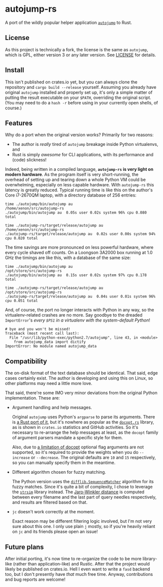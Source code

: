 # autojump-rs

A port of the wildly popular helper application [`autojump`][aj] to Rust.

[aj]: https://github.com/wting/autojump


## License

As this project is technically a fork, the license is the same as `autojump`,
which is GPL, either version 3 or any later version. See [LICENSE](LICENSE)
for details.


## Install

This isn't published on crates.io yet, but you can always clone the repository
and `cargo build --release` yourself. Assuming you already have original
`autojump` installed and properly set up, it's only a simple matter of putting
the result executable on your `$PATH`, overriding the original script. (You
may need to do a `hash -r` before using in your currently open shells, of
course.)


## Features

Why do a port when the original version works? Primarily for two reasons:

* The author is *really* tired of `autojump` breakage inside Python virtualenvs, and
* Rust is simply *awesome* for CLI applications, with its performance and (code) slickness!

Indeed, being written in a compiled language, **`autojump-rs` is very light on
modern hardware**. As the program itself is very short-running, the overhead of
setting up and tearing down a whole Python VM could be overwhelming,
especially on less capable hardware. With `autojump-rs` this latency is
greatly reduced. Typical running time is like this on the author's Core
i7-2670QM laptop, with a directory database of 256 entries:

```
time ./autojump/bin/autojump au
/home/xenon/src/autojump-rs
./autojump/bin/autojump au  0.05s user 0.02s system 96% cpu 0.080 total

time ./autojump-rs/target/release/autojump au
/home/xenon/src/autojump-rs
./autojump-rs/target/release/autojump au  0.02s user 0.00s system 94% cpu 0.020 total
```

The time savings are more pronounced on less powerful hardware, where every
cycle shaved off counts. On a Loongson 3A2000 box running at 1.0 GHz the
timings are like this, with a database of the same size:

```
time ./autojump/bin/autojump au
/opt/store/src/autojump-rs
./autojump/bin/autojump au  0.15s user 0.02s system 97% cpu 0.178 total

time ./autojump-rs/target/release/autojump au
/opt/store/src/autojump-rs
./autojump-rs/target/release/autojump au  0.04s user 0.01s system 96% cpu 0.051 total
```

And, of course, the port no longer interacts with Python in any way, so the
virtualenv-related crashes are no more. Say goodbye to the dreaded
`ImportError`'s *every `$PS1` in a virtualenv with the system-default
Python*!

```
# bye and you won't be missed!
Traceback (most recent call last):
  File "/usr/lib/python-exec/python2.7/autojump", line 43, in <module>
    from autojump_data import dictify
ImportError: No module named autojump_data
```


## Compatibility

The on-disk format of the text database should be identical. That said, edge
cases certainly exist. The author is developing and using this on Linux, so
other platforms may need a little more love.

That said, there're some IMO very minor deviations from the original Python
implementation. These are:

*   Argument handling and help messages.

    Original `autojump` uses Python's `argparse` to parse its arguments. There
    is [a Rust port of it][rust-argparse], but it's nowhere as popular as the
    [`docopt.rs`][docopt.rs] library, as is shown in `crates.io` statistics
    and GitHub activities. So it's necessary to re-arrange the help messages
    at least, as the `docopt` family of argument parsers mandate a specific
    style for them.

    Also, due to [a limitation of docopt][docopt-limitation] optional flag
    arguments are not supported, so it's required to provide the weights when
    you do `--increase` or `--decrease`. The original defaults are `10` and
    `15` respectively, so you can manually specify them in the meantime.

*   Different algorithm chosen for fuzzy matching.

    The Python version uses the [`difflib.SequenceMatcher`][difflib] algorithm
    for its fuzzy matches. Since it's quite a bit of complexity, I chose to
    leverage the [`strsim`][strsim-rs] library instead. The [Jaro-Winkler
    distance][jaro] is computed between every filename and the last part of
    query needles respectively, and results are filtered based on that.

*   `jc` doesn't work correctly at the moment.

    Exact reason may be different filtering logic involved, but I'm not very
    sure about this one. I only use plain `j` mostly, so if you're heavily
    reliant on `jc` and its friends please open an issue!


[rust-argparse]: https://github.com/tailhook/rust-argparse
[docopt.rs]: https://github.com/docopt/docopt.rs
[docopt-limitation]: https://github.com/docopt/docopt.rs/issues/167
[difflib]: https://docs.python.org/3.5/library/difflib.html
[strsim-rs]: https://github.com/dguo/strsim-rs
[jaro]: https://en.wikipedia.org/wiki/Jaro%E2%80%93Winkler_distance


## Future plans

After initial porting, it's now time to re-organize the code to be more
library-like (rather than application-like) and Rustic. After that the project
would likely be published on crates.io. Hell I even want to write a `fasd`
backend too, but I don't presently have *that* much free time. Anyway,
contributions and bug reports are welcome!


<!-- vim:set ai et ts=4 sw=4 sts=4 fenc=utf-8: -->
